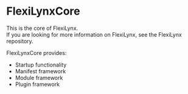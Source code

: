 # FlexiLynxCore
This is the core of FlexiLynx.  
If you are looking for more information on FlexiLynx, see the FlexiLynx repository. 

FlexiLynxCore provides:
- Startup functionality
- Manifest framework
- Module framework
- Plugin framework 